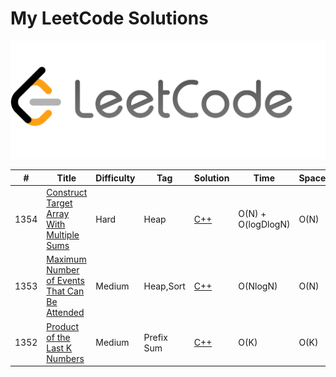 # My LeetCode Solutions  
![cover](cover.png)

| # | Title | Difficulty | Tag | Solution | Time | Space |
|---| ----- | ---------- | --- | -------- | ---- | ----- |
|1354|[Construct Target Array With Multiple Sums](https://leetcode.com/problems/construct-target-array-with-multiple-sums/) |Hard|Heap|[C++](1354.cpp)|O(N) + O(logDlogN)|O(N)|
|1353|[Maximum Number of Events That Can Be Attended](https://leetcode.com/problems/maximum-number-of-events-that-can-be-attended/) |Medium|Heap,Sort|[C++](1353.cpp)|O(NlogN)|O(N)|
|1352|[Product of the Last K Numbers](https://leetcode.com/problems/product-of-the-last-k-numbers/) |Medium|Prefix Sum|[C++](1352.cpp)|O(K)|O(K)|